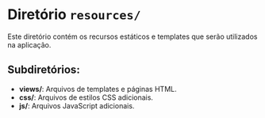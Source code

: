 # Diretório `resources/`

Este diretório contém os recursos estáticos e templates que serão utilizados na aplicação.

## Subdiretórios:
- **views/**: Arquivos de templates e páginas HTML.
- **css/**: Arquivos de estilos CSS adicionais.
- **js/**: Arquivos JavaScript adicionais.
